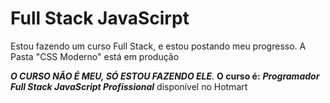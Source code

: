 # Full Stack JavaScirpt
 Estou fazendo um curso Full Stack, e estou postando meu progresso.
A Pasta "CSS Moderno" está em produção
 
 __*O CURSO NÃO É MEU, SÓ ESTOU FAZENDO ELE*__. **O curso é:** __*Programador Full Stack JavaScript Profissional*__
 disponível no Hotmart
